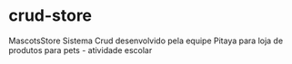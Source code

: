 # crud-store
MascotsStore 
Sistema Crud desenvolvido pela equipe Pitaya para loja de produtos para pets - atividade escolar 
